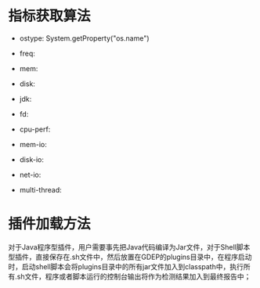 # 指标获取算法

* ostype: System.getProperty("os.name")

* freq: 

* mem:

* disk:

* jdk:

* fd:

* cpu-perf:

* mem-io:

* disk-io:

* net-io:

* multi-thread:

# 插件加载方法

对于Java程序型插件，用户需要事先把Java代码编译为Jar文件，对于Shell脚本型插件，直接保存在.sh文件中，然后放置在GDEP的plugins目录中，在程序启动时，启动shell脚本会将plugins目录中的所有jar文件加入到classpath中，执行所有.sh文件，程序或者脚本运行的控制台输出将作为检测结果加入到最终报告中；

